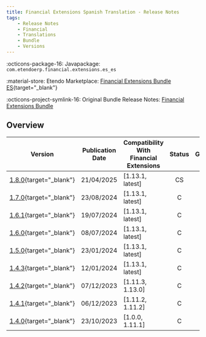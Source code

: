 ```yaml
---
title: Financial Extensions Spanish Translation - Release Notes
tags:
    - Release Notes
    - Financial
    - Translations
    - Bundle
    - Versions
---
```


:octicons-package-16: Javapackage: `com.etendoerp.financial.extensions.es_es`

:material-store: Etendo Marketplace:  [Financial Extensions Bundle ES](https://marketplace.etendo.cloud/#/product-details?module=0E104B3E36C84992BD7A6D941FBC7AB9){target="_blank"}

:octicons-project-symlink-16: Original Bundle Release Notes: [Financial Extensions Bundle](../../bundles/financial-extensions/release-notes.md)

## Overview

| Version | Publication Date | Compatibility With Financial Extensions | Status | GitHub |
| --- | --- | --- | :----: | :----: |
| [1.8.0](https://github.com/etendosoftware/com.etendoerp.financial.extensions.es_es/releases/tag/1.8.0){target="_blank"} | 21/04/2025 | [1.13.1, latest] | CS | :white_check_mark: |
| [1.7.0](https://github.com/etendosoftware/com.etendoerp.financial.extensions.es_es/releases/tag/1.7.0){target="_blank"} | 23/08/2024 | [1.13.1, latest] | C | :white_check_mark: |
| [1.6.1](https://github.com/etendosoftware/com.etendoerp.financial.extensions.es_es/releases/tag/1.6.1){target="_blank"} | 19/07/2024 | [1.13.1, latest] | C | :white_check_mark: |
| [1.6.0](https://github.com/etendosoftware/com.etendoerp.financial.extensions.es_es/releases/tag/1.6.0){target="_blank"} | 08/07/2024 | [1.13.1, latest] | C | :white_check_mark: |
| [1.5.0](https://github.com/etendosoftware/com.etendoerp.financial.extensions.es_es/releases/tag/1.5.0){target="_blank"} | 23/01/2024 | [1.13.1, latest] | C | :white_check_mark: |
| [1.4.3](https://github.com/etendosoftware/com.etendoerp.financial.extensions.es_es/releases/tag/1.4.3){target="_blank"} | 12/01/2024 | [1.13.1, latest] | C | :white_check_mark: |
| [1.4.2](https://github.com/etendosoftware/com.etendoerp.financial.extensions.es_es/releases/tag/1.4.2){target="_blank"} | 07/12/2023 | [1.11.3, 1.13.0] | C | :white_check_mark: |
| [1.4.1](https://github.com/etendosoftware/com.etendoerp.financial.extensions.es_es/releases/tag/1.4.1){target="_blank"} | 06/12/2023 | [1.11.2, 1.11.2] | C | :white_check_mark: |
| [1.4.0](https://github.com/etendosoftware/com.etendoerp.financial.extensions.es_es/releases/tag/1.4.0){target="_blank"} | 23/10/2023 | [1.0.0, 1.11.1] | C | :white_check_mark: |